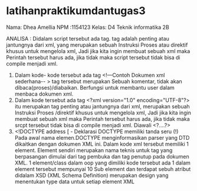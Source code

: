 # latihanpraktikumdantugas3
Nama: Dhea Amellia 
NPM :1154123
Kelas: D4 Teknik informatika 2B


ANALISA :
Didalam script tersebut ada tag. tag adalah penting atau jantungnya dari xml, yang merupakan sebuah Instruksi Proses atau direktif khusus untuk mengelola xml, Jadi jika kita ingin membuat sebuah xml maka Perintah tersebut harus ada, jika tidak maka script tersebut tidak bisa di compile menjadi xml.
  1. Dalam kode- kode tersebut ada tag &lt;!—Contoh Dokumen xml sederhana-- &gt; 
tag tersebut merupakan Sebuah komentar, tidak akan dibaca(proses)/diabaikan. Berfungsi untuk membantu user dalam menbaca dokumen xml.
  2. Dalam kode tersebut ada tag &lt;?xml version=&quot;1.0&quot; encoding=&quot;UTF-8&quot;?&gt;
itu merupakan tag penting atau jantungnya dari xml, merupakan sebuah Instruksi Proses /direktif khusus untuk mengelola xml, Jadi jika kita ingin membuat sebuah xml maka Perintah tersebut harus ada, jika tidak maka srcpt tersebut tidak bisa di compile menjadi xml. Diawali &lt;?....?&gt;
   3. &lt;!DOCTYPE address [ - Deklarasi DOCTYPE memiliki tanda seru (!)
Pada awal nama elemen.DOCTYPE menginformasikan parser yang DTD dikaitkan dengan dokumen XML ini.
Dalam kode xml tersebut memiliki 1 element. Element sendiri merupakan nama teknis untuk tag yang berpasangan dimulai dari tag pembuka dan tag penutup pada dokumen XML. 1 element/class dalam oop yang dimiliki kode tersebut ada 1  dalam element tersebut mempunyai 10 Sub element dan terdapat sebuh atribut didalam
XSD (XML Schema Definition) merupakan design yang menentukan type data untuk setiap element XML
